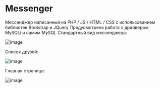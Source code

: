 # Messenger
Мессенджер написанный на PHP / JS / HTML / CSS с использованием библиотек Bootstrap и JQuery
Предусмотрена работа с драйвером MySQLi и самим MySQL
Стандартный вид мессенджера:

![image](https://github.com/Smeruxa/Messenger/assets/57842015/a5127034-43f4-4e93-a613-d38c5f69774d)

Список друзей:

![image](https://github.com/Smeruxa/Messenger/assets/57842015/a3bd1793-04b8-4812-8e9e-9e6c24ffb80d)

Главная страница:

![image](https://github.com/Smeruxa/Messenger/assets/57842015/0741e850-ac3d-4760-b728-707b333b2487)
